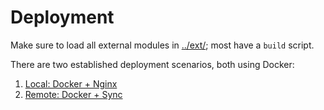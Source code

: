 # Deployment
Make sure to load all external modules in [../ext/](../ext/); most have a `build` script.

There are two established deployment scenarios, both using Docker:
1. [Local: Docker + Nginx](./deployment_local.md)
2. [Remote: Docker + Sync](./deployment_remote.md)